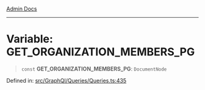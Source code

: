[Admin Docs](/)

***

# Variable: GET\_ORGANIZATION\_MEMBERS\_PG

> `const` **GET\_ORGANIZATION\_MEMBERS\_PG**: `DocumentNode`

Defined in: [src/GraphQl/Queries/Queries.ts:435](https://github.com/PalisadoesFoundation/talawa-admin/blob/main/src/GraphQl/Queries/Queries.ts#L435)
